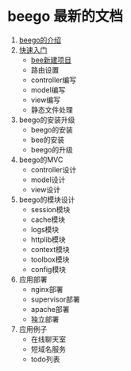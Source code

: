 beego 最新的文档
====

1. [beego的介绍](Introduction.md)
2. [快速入门](quickstart/readme.md)
    - [bee新建项目](quickstart/new.md)	
	- 路由设置
	- controller编写
	- model编写
	- view编写
	- 静态文件处理
3. beego的安装升级
    - beego的安装
	- bee的安装
	- beego的升级	
4. beego的MVC
    - controller设计
	- model设计
	- view设计
5. beego的模块设计
    - session模块
	- cache模块
	- logs模块
	- httplib模块
	- context模块
	- toolbox模块
	- config模块
6. 应用部署
    - nginx部署
    - supervisor部署
	- apache部署
	- 独立部署
7. 应用例子
    - 在线聊天室
	- 短域名服务
	- todo列表	
